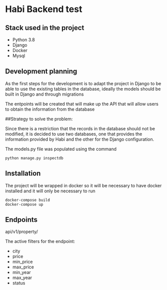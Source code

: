 # Habi Backend test
## Stack used in the project
- Python 3.8
- Django
- Docker
- Mysql

## Development planning

As the first steps for the development is to adapt the project in Django to be able to use the existing tables in the database, ideally the models should be built in Django and through migrations

The entpoints will be created that will make up the API that will allow users to obtain the information from the database


##Strategy to solve the problem:

Since there is a restriction that the records in the database should not be modified, it is decided to use two databases, one that provides the information provided by Habi and the other for the Django configuration.

The models.py file was populated using the command 

```
python manage.py inspectdb
```

## Installation

The project will be wrapped in docker so it will be necessary to have docker installed and it will only be necessary to run

```
docker-compose build
docker-compose up
```

## Endpoints

api/v1/property/

The active filters for the endpoint: 
- city
- price
- min_price
- max_price
- min_year
- max_year
- status
